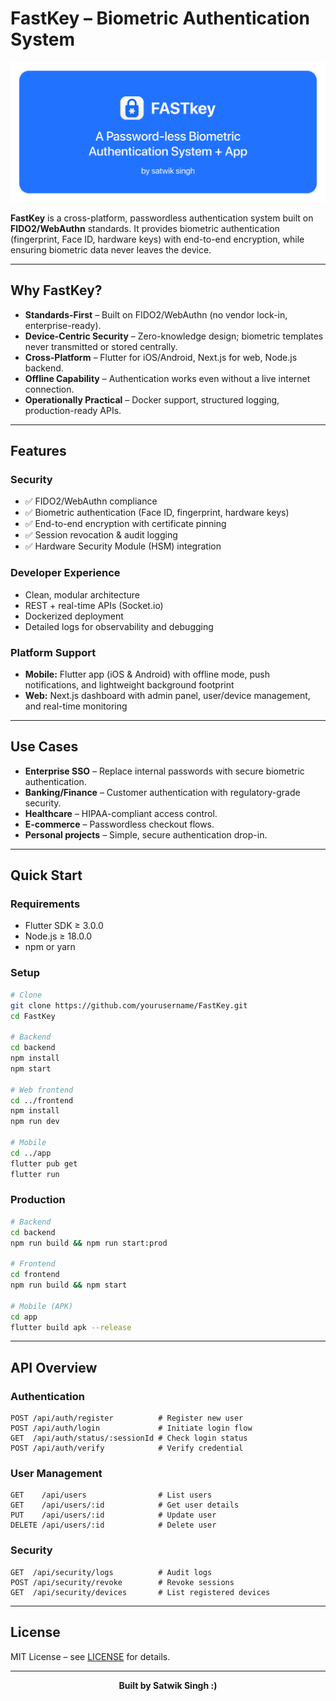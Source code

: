 # FastKey – Biometric Authentication System

<p align="center">
  <img src="FASTkey.png" alt="FastKey Logo" width="1060">
</p>

**FastKey** is a cross-platform, passwordless authentication system built on **FIDO2/WebAuthn** standards.
It provides biometric authentication (fingerprint, Face ID, hardware keys) with end-to-end encryption, while ensuring biometric data never leaves the device.

---

## Why FastKey?

* **Standards-First** – Built on FIDO2/WebAuthn (no vendor lock-in, enterprise-ready).
* **Device-Centric Security** – Zero-knowledge design; biometric templates never transmitted or stored centrally.
* **Cross-Platform** – Flutter for iOS/Android, Next.js for web, Node.js backend.
* **Offline Capability** – Authentication works even without a live internet connection.
* **Operationally Practical** – Docker support, structured logging, production-ready APIs.

---

## Features

### Security

* ✅ FIDO2/WebAuthn compliance
* ✅ Biometric authentication (Face ID, fingerprint, hardware keys)
* ✅ End-to-end encryption with certificate pinning
* ✅ Session revocation & audit logging
* ✅ Hardware Security Module (HSM) integration

### Developer Experience

* Clean, modular architecture
* REST + real-time APIs (Socket.io)
* Dockerized deployment
* Detailed logs for observability and debugging

### Platform Support

* **Mobile:** Flutter app (iOS & Android) with offline mode, push notifications, and lightweight background footprint
* **Web:** Next.js dashboard with admin panel, user/device management, and real-time monitoring

---

## Use Cases

* **Enterprise SSO** – Replace internal passwords with secure biometric authentication.
* **Banking/Finance** – Customer authentication with regulatory-grade security.
* **Healthcare** – HIPAA-compliant access control.
* **E-commerce** – Passwordless checkout flows.
* **Personal projects** – Simple, secure authentication drop-in.

---

## Quick Start

### Requirements

* Flutter SDK ≥ 3.0.0
* Node.js ≥ 18.0.0
* npm or yarn

### Setup

```bash
# Clone
git clone https://github.com/yourusername/FastKey.git
cd FastKey

# Backend
cd backend
npm install
npm start

# Web frontend
cd ../frontend
npm install
npm run dev

# Mobile
cd ../app
flutter pub get
flutter run
```

### Production

```bash
# Backend
cd backend
npm run build && npm run start:prod

# Frontend
cd frontend
npm run build && npm start

# Mobile (APK)
cd app
flutter build apk --release
```

---

## API Overview

### Authentication

```http
POST /api/auth/register          # Register new user
POST /api/auth/login             # Initiate login flow
GET  /api/auth/status/:sessionId # Check login status
POST /api/auth/verify            # Verify credential
```

### User Management

```http
GET    /api/users                # List users
GET    /api/users/:id            # Get user details
PUT    /api/users/:id            # Update user
DELETE /api/users/:id            # Delete user
```

### Security

```http
GET  /api/security/logs          # Audit logs
POST /api/security/revoke        # Revoke sessions
GET  /api/security/devices       # List registered devices
```
---

## License

MIT License – see [LICENSE](LICENSE) for details.

---

<p align="center"><strong>Built by Satwik Singh :) </strong></p>

